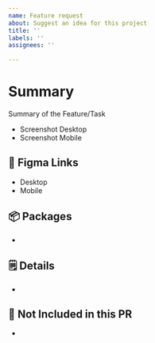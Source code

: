 ```yaml
---
name: Feature request
about: Suggest an idea for this project
title: ''
labels: ''
assignees: ''

---
```


# Summary

Summary of the Feature/Task

- Screenshot Desktop
- Screenshot Mobile

## 🎨 Figma Links

- Desktop
- Mobile

## 📦 Packages

- 

## 🗒️ Details

- 

## 🚫 Not Included in this PR

-
